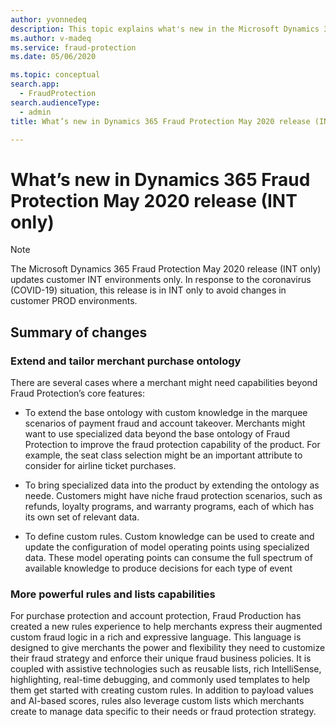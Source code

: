 ```yaml
---
author: yvonnedeq
description: This topic explains what's new in the Microsoft Dynamics 365 Fraud Protection May 2020 release (INT only).
ms.author: v-madeq
ms.service: fraud-protection
ms.date: 05/06/2020

ms.topic: conceptual
search.app: 
  - FraudProtection
search.audienceType:
  - admin
title: What’s new in Dynamics 365 Fraud Protection May 2020 release (INT only)

---
```


# What’s new in Dynamics 365 Fraud Protection May 2020 release (INT only)

> [!NOTE]
> The Microsoft Dynamics 365 Fraud Protection May 2020 release (INT only) updates customer INT environments only. In response to the coronavirus (COVID-19) situation, this release is in INT only to avoid changes in customer PROD environments.

## Summary of changes

### Extend and tailor merchant purchase ontology 

There are several cases where a merchant might need capabilities beyond Fraud Protection’s core features: 

- To extend the base ontology with custom knowledge in the marquee scenarios of payment fraud and account takeover. Merchants might want to use specialized data beyond the base ontology of Fraud Protection to improve the fraud protection capability of the product. For example, the seat class selection might be an important attribute to consider for airline ticket purchases. 

- To bring specialized data into the product by extending the ontology as neede. Customers might have niche fraud protection scenarios, such as refunds, loyalty programs, and warranty programs, each of which has its own set of relevant data. 

- To define custom rules. Custom knowledge can be used to create and update the configuration of model operating points using specialized data. These model operating points can consume the full spectrum of available knowledge to produce decisions for each type of event

### More powerful rules and lists capabilities

For purchase protection and account protection, Fraud Production has created a new rules experience to help merchants express their augmented custom fraud logic in a rich and expressive language. This language is designed to give merchants the power and flexibility they need to customize their fraud strategy and enforce their unique fraud business policies. It is coupled with assistive technologies such as reusable lists, rich IntelliSense, highlighting, real-time debugging, and commonly used templates to help them get started with creating custom rules. In addition to payload values and AI-based scores, rules also leverage custom lists which merchants create to manage data specific to their needs or fraud protection strategy.
